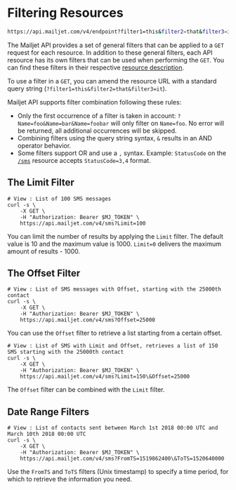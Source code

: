 # Filtering Resources

```bash
https://api.mailjet.com/v4/endpoint?filter1=this&filter2=that&filter3=it
```

The Mailjet API provides a set of general filters that can be applied to a <code>GET</code> request for each resource.  In addition to these general filters, each API resource has its own filters that can be used when performing the <code>GET</code>.  You can find these filters in their respective [resource description](/sms-api/v4/sms/).

To use a filter in a <code>GET</code>, you can amend the resource URL with a standard query string (<code>?filter1=this&filter2=that&filter3=it</code>).

Mailjet API supports filter combination following these rules:

 - Only the first occurrence of a filter is taken in account: `?Name=foo&Name=bar&Name=foobar` will only filter on  `Name=foo`. No error will be returned, all additional occurrences will be skipped.
 - Combining filters using the query string syntax, `&` results in an AND operator behavior.
 - Some filters support OR and use a `,` syntax. Example: `StatusCode` on the <code>[/sms](/sms-api/v4/sms/)</code> resource accepts `StatusCode=3,4` format.


## The Limit Filter

```shell
# View : List of 100 SMS messages
curl -s \
	-X GET \
	-H "Authorization: Bearer $MJ_TOKEN" \
	https://api.mailjet.com/v4/sms?Limit=100 
```


You can limit the number of results by applying the <code>Limit</code> filter. The default value is 10 and the maximum value is 1000. `Limit=0` delivers the maximum amount of results - 1000.

<div></div>

## The Offset Filter

```shell
# View : List of SMS messages with Offset, starting with the 25000th contact
curl -s \
	-X GET \
	-H "Authorization: Bearer $MJ_TOKEN" \
	https://api.mailjet.com/v4/sms?Offset=25000 
```

You can use the <code>Offset</code> filter to retrieve a list starting from a certain offset.
<div></div>

```shell
# View : List of SMS with Limit and Offset, retrieves a list of 150 SMS starting with the 25000th contact
curl -s \
	-X GET \
	-H "Authorization: Bearer $MJ_TOKEN" \
	https://api.mailjet.com/v4/sms?Limit=150\&Offset=25000 
```

The <code>Offset</code> filter can be combined with the <code>Limit</code> filter.

<div></div>

## Date Range Filters

```shell
# View : List of contacts sent between March 1st 2018 00:00 UTC and March 10th 2018 00:00 UTC
curl -s \
	-X GET \
	-H "Authorization: Bearer $MJ_TOKEN" \
	https://api.mailjet.com/v4/sms?FromTS=1519862400\&ToTS=1520640000 
```


Use the `FromTS` and `ToTS` filters (Unix timestamp) to specify a time period, for which to retrieve the information you need.

<div></div>
